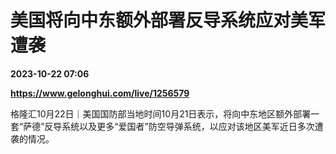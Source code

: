 # 美国将向中东额外部署反导系统应对美军遭袭

**2023-10-22 07:06**

**https://www.gelonghui.com/live/1256579**

格隆汇10月22日｜美国国防部当地时间10月21日表示，将向中东地区额外部署一套“萨德”反导系统以及更多“爱国者”防空导弹系统，以应对该地区美军近日多次遭袭的情况。